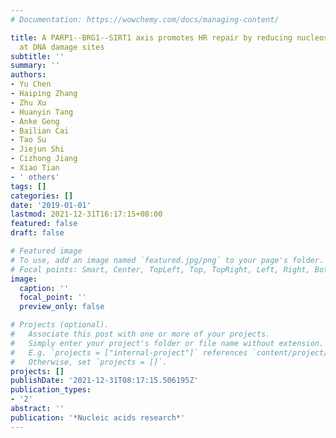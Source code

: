 ```yaml
---
# Documentation: https://wowchemy.com/docs/managing-content/

title: A PARP1--BRG1--SIRT1 axis promotes HR repair by reducing nucleosome density
  at DNA damage sites
subtitle: ''
summary: ''
authors:
- Yu Chen
- Haiping Zhang
- Zhu Xu
- Huanyin Tang
- Anke Geng
- Bailian Cai
- Tao Su
- Jiejun Shi
- Cizhong Jiang
- Xiao Tian
- ' others'
tags: []
categories: []
date: '2019-01-01'
lastmod: 2021-12-31T16:17:15+08:00
featured: false
draft: false

# Featured image
# To use, add an image named `featured.jpg/png` to your page's folder.
# Focal points: Smart, Center, TopLeft, Top, TopRight, Left, Right, BottomLeft, Bottom, BottomRight.
image:
  caption: ''
  focal_point: ''
  preview_only: false

# Projects (optional).
#   Associate this post with one or more of your projects.
#   Simply enter your project's folder or file name without extension.
#   E.g. `projects = ["internal-project"]` references `content/project/deep-learning/index.md`.
#   Otherwise, set `projects = []`.
projects: []
publishDate: '2021-12-31T08:17:15.506195Z'
publication_types:
- '2'
abstract: ''
publication: '*Nucleic acids research*'
---
```


